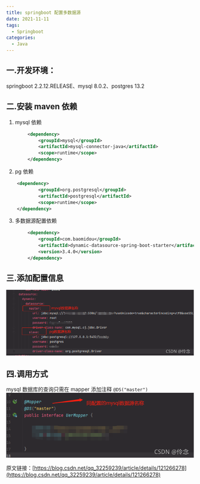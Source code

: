 ```yaml
---
title: springboot 配置多数据源
date: 2021-11-11
tags:
  - Springboot
categories:
  - Java
---
```


## 一.开发环境：

springboot 2.2.12.RELEASE、mysql 8.0.2、postgres 13.2

## 二.安装 maven 依赖

1. mysql 依赖

```xml
        <dependency>
			<groupId>mysql</groupId>
			<artifactId>mysql-connector-java</artifactId>
			<scope>runtime</scope>
		</dependency>
```

2. pg 依赖

```xml
    <dependency>
			<groupId>org.postgresql</groupId>
			<artifactId>postgresql</artifactId>
			<scope>runtime</scope>
	</dependency>
```

3. 多数据源配置依赖

```xml
        <dependency>
			<groupId>com.baomidou</groupId>
			<artifactId>dynamic-datasource-spring-boot-starter</artifactId>
			<version>3.4.0</version>
		</dependency>
```

## 三.添加配置信息

![](../../img/1116955ed405406090be7d7c89cb8c85.png)

## 四.调用方式

mysql 数据库的查询只需在 mapper 添加注释 `@DS("master")`
![](../../img/eb9d4788ea674a8f902ecd0d29e74fd1.png)

原文链接：[https://blog.csdn.net/qq_32259239/article/details/121266278](https://blog.csdn.net/qq_32259239/article/details/121266278)
